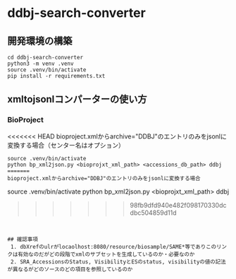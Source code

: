 # ddbj-search-converter


## 開発環境の構築

```
cd ddbj-search-converter
python3 -m venv .venv
source .venv/bin/activate
pip install -r requirements.txt
```

## xmltojsonlコンパーターの使い方

### BioProject

<<<<<<< HEAD
bioproject.xmlからarchive="DDBJ"のエントリのみをjsonlに変換する場合（センター名はオプション）

```
source .venv/bin/activate
python bp_xml2json.py <bioprojxt_xml_path> <accessions_db_path> ddbj
=======
bioproject.xmlからarchive="DDBJ"のエントリのみをjsonlに変換する場合

```
source .venv/bin/activate
python bp_xml2json.py <bioprojxt_xml_path> ddbj
>>>>>>> 98fb9dfd940e482f098170330dcdbc504859d11d
```


## 確認事項
 1. dbXrefのulrがlocaolhost:8080/resource/biosample/SAME*等でありこのリンクは有効なのだがどの段階でxmlのサブセットを生成しているのか・必要なのか
 2. SRA_AccessionsのStatus, VisibilityとESのstatus, visibilityの値の記法が異なるがどのソースのどの項目を参照しているのか
